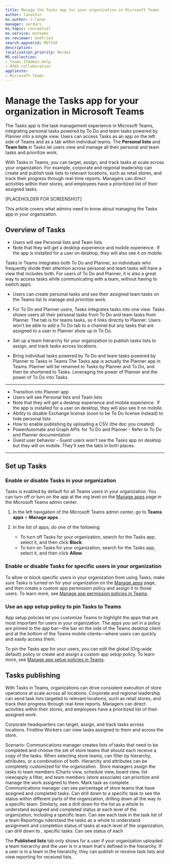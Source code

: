 ```yaml
---
title: Manage the Tasks app for your organization in Microsoft Teams
author: lanachin
ms.author: v-lanac
manager: serdars
ms.topic: conceptual
ms.service: msteams
ms.reviewer: andfried
search.appverid: MET150
description: 
localization_priority: Normal
MS.collection: 
- Teams_ITAdmin_Help
- M365-collaboration
appliesto: 
- Microsoft Teams
---
```


# Manage the Tasks app for your organization in Microsoft Teams

The Tasks app is the task management experience in Microsoft Teams, integrating personal tasks powered by To Do and team tasks powered by Planner into a single view. Users can access Tasks as an app on the left side of Teams and as a tab within individual teams. The **Personal lists** and **Team lists** in Tasks let users view and manage all their personal and team tasks and prioritize work.

With Tasks in Teams, you can target, assign, and track tasks at scale across your organization. For example, corporate and regional leadership can create and publish task lists to relevant locations, such as retail stores, and track their progress through real-time reports. Managers can direct activities within their stores, and employees have a prioritized list of their assigned tasks.

[PLACEHOLDER FOR SCREENSHOT]

This article covers what admins need to know about managing the Tasks app in your organization.

## Overview of Tasks

- Users will see Personal lists and Team lists 
- Note that they will get a desktop experience and mobile experience.  If the app is installed for a user on desktop, they will also see it on mobile. 


Tasks in Teams integrates both To Do and Planner, so individuals who frequently divide their attention across personal and team tasks will have a view that includes both.  For users of To Do and Planner, it is also a great way to access tasks while communicating with a team, without having to switch apps.

- Users can create personal tasks and see their assigned team tasks on the Teams list to manage and prioritize work. 
- For To Do and Planner users, Tasks integrates tasks into one view. Tasks shows users all their personal tasks from To Do and team tasks from Planner. The tab is for teams tasks, so it links directly to Planner. Users won't be able to add a To Do tab to a channel but any tasks that are assigned to a user in Planner show up in To Do.
- Set up a team hierarchy for your organization to publish tasks lists to assign, and track tasks across locations.

- Bring individual tasks powered by To Do and team tasks powered by Planner to Tasks in Teams
The Tasks app is actually the Planner app in Teams. Planner will be renamed to Tasks by Planner and To Do, and then be shortened to Tasks.  Leveraging the power of Planner and the power of To Do into Tasks.

---
- Transition into Planner app 
- Users will see Personal lists and Team lists 
- Note that they will get a desktop experience and mobile experience.  If the app is installed for a user on desktop, they will also see it on mobile. 
- Ability to disable Exchange license (soon to be To Do license instead) to hide personal lists 
- How to enable publishing by uploading a CSV (the doc you created) 
- PowerAutomate and Graph APIs  for To Do and Planner - Refer to To Do and Planner documentation 
- Guest user behavior - Guest users won't see the Tasks app on desktop but they will on mobile. They'll see the tabs in both places.

---
## Set up Tasks

### Enable or disable Tasks in your organization

Tasks is enabled by default for all Teams users in your organization. You can turn off or turn on the app at the org level on the [Manage apps](../manage-apps.md) page in the Microsoft Teams admin center.

1. In the left navigation of the Microsoft Teams admin center, go to **Teams apps** > **Manage apps** .
2. In the list of apps, do one of the following:

    - To turn off Tasks for your organization, search for the Tasks app, select it, and then click **Block**.
    - To turn on Tasks for your organization, search for the Tasks app, select it, and then click **Allow**.

### Enable or disable Tasks for specific users in your organization

To allow or block specific users in your organization from using Tasks, make sure Tasks is turned on for your organization on the [Manage apps](../manage-apps.md) page, and then create a custom app permission policy and assign it to those users. To learn more, see [Manage app permission policies in Teams](../teams-app-permission-policies.md).

### Use an app setup policy to pin Tasks to Teams

App setup policies let you customize Teams to highlight the apps that are most important for users in your organization. The apps you set in a policy are pinned to the app bar&mdash;the bar on the side of the Teams desktop client and at the bottom of the Teams mobile clients&mdash;where users can quickly and easily access them.

To pin the Tasks app for your users, you can edit the global (Org-wide default) policy or create and assign a custom app setup policy. To learn more, see [Manage app setup policies in Teams](../teams-app-setup-policies.md).

## Tasks publishing

With Tasks in Teams, organizations can drive consistent execution of store operations at scale across all locations. Corporate and regional leadership can send task lists targeted to relevant locations, such as retail stores, and track their progress through real-time reports. Managers can direct activities within their stores, and employees have a prioritized list of their assigned work.

Corporate headquarters can target, assign, and track tasks across locations. Firstline Workers can view tasks assigned to them and across the store.

Scenario: Communications manager creates lists of tasks that need to be completed and choose the set of store teams that should each receive a copy of the tasks. When selecting store teams, can filter by hierarchy, attributes, or a combination of both. Hierarchy and attributes can be completely customized for the organization . Store managers assign the tasks to team members (Charts view, schedule view, board view, list view)apply a filter, and team members (store associate) can prioritize and manage the work assigned to them. Mark task as complete. Communications manager can see percentage of store teams that have assigned and completed tasks. Can drill down to a specific task to see the status within different parts of the organization, drilling down all the way to a specific team. Similarly, see a drill down for the list as a whole to understand assigned and completed status at each level of the organization, including a specific team. Can see each task in the task list of a team Reportingu nderstand the tasks as a whole to understand assignment and completion status of tasks at each level of the organization, can drill down to , specific tasks. Can see status of each 



The **Published lists** tab only shows for a user if your organization uploaded a team hierarchy and the user is in a team that's defined in the hierarchy. If a user is in a team in the hierarchy, they can publish or receive task lists and view reporting for received lists.
